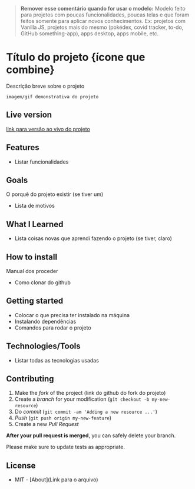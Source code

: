 > **Remover esse comentário quando for usar o modelo:** Modelo feito para projetos com poucas funcionalidades, poucas telas e que foram feitos somente para aplicar novos conhecimentos. Ex: projetos com Vanilla JS, projetos mais do mesmo (pokédex, covid tracker, to-do, GitHub something-app), apps desktop, apps mobile, etc. 

# Título do projeto {ícone que combine}

Descrição breve sobre o projeto

`imagem/gif demonstrativa do projeto`

## Live version

[link para versão ao vivo do projeto](https://link.com)

## Features

- Listar funcionalidades

## Goals

O porquê do projeto existir (se tiver um)

- Lista de motivos

## What I Learned

- Lista coisas novas que aprendi fazendo o projeto (se tiver, claro)

## How to install

Manual dos proceder

- Como clonar do github

## Getting started

- Colocar o que precisa ter instalado na máquina
- Instalando dependências
- Comandos para rodar o projeto

## Technologies/Tools

- Listar todas as tecnologias usadas

## Contributing

1. Make the *fork* of the project (link do github do fork do projeto)
2. Create a *branch* for your modification (`git checkout -b my-new-resource`)
3. Do *commit* (`git commit -am 'Adding a new resource ...'`)
4. *Push* (`git push origin my-new-feature`)
5. Create a new *Pull Request*

**After your pull request is merged**, you can safely delete your branch.

Please make sure to update tests as appropriate.

## License

- MIT - [About](Link para o arquivo)

